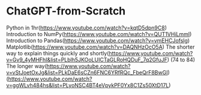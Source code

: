 # ChatGPT-from-Scratch

Python in 1hr(https://www.youtube.com/watch?v=kqtD5dpn9C8) 
Introduction to NumPy(https://www.youtube.com/watch?v=QUT1VHiLmmI)
Introduction to Pandas(https://www.youtube.com/watch?v=vmEHCJofslg)
Matplotlib(https://www.youtube.com/watch?v=DAQNHzOcO5A)
The shorter way to explain things quickly and shortly(https://www.youtube.com/watch?v=Gv9_4yMHFhI&list=PLblh5JKOoLUICTaGLRoHQDuF_7q2GfuJF) (74 to 84)
The longer way(https://www.youtube.com/watch?v=vStJoetOxJg&list=PLkDaE6sCZn6FNC6YRfRQc_FbeQrF8BwGI) (https://www.youtube.com/watch?v=ggWLvh484hs&list=PLyoNSC4BT4eVpykPF0Yx8C1Zs50XtD17L)

